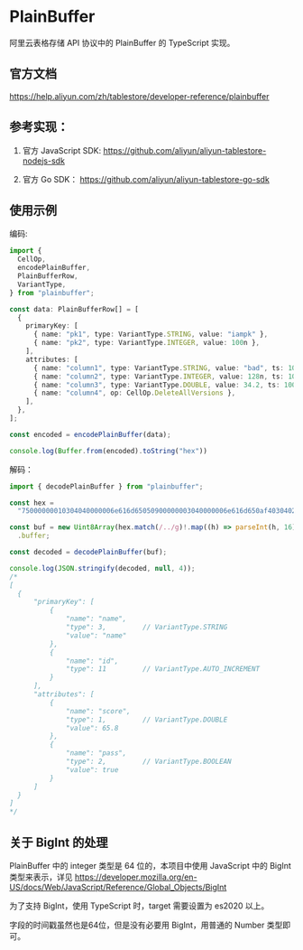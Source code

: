 # PlainBuffer

阿里云表格存储 API 协议中的 PlainBuffer 的 TypeScript 实现。

## 官方文档

https://help.aliyun.com/zh/tablestore/developer-reference/plainbuffer

## 参考实现：

1. 官方 JavaScript SDK: https://github.com/aliyun/aliyun-tablestore-nodejs-sdk

2. 官方 Go SDK： https://github.com/aliyun/aliyun-tablestore-go-sdk

## 使用示例

编码:

```TypeScript
import {
  CellOp,
  encodePlainBuffer,
  PlainBufferRow,
  VariantType,
} from "plainbuffer";

const data: PlainBufferRow[] = [
  {
    primaryKey: [
      { name: "pk1", type: VariantType.STRING, value: "iampk" },
      { name: "pk2", type: VariantType.INTEGER, value: 100n },
    ],
    attributes: [
      { name: "column1", type: VariantType.STRING, value: "bad", ts: 1001 },
      { name: "column2", type: VariantType.INTEGER, value: 128n, ts: 1002 },
      { name: "column3", type: VariantType.DOUBLE, value: 34.2, ts: 1003 },
      { name: "column4", op: CellOp.DeleteAllVersions },
    ],
  },
];

const encoded = encodePlainBuffer(data);

console.log(Buffer.from(encoded).toString("hex"))
```

解码：

```TypeScript
import { decodePlainBuffer } from "plainbuffer";

const hex =
  "75000000010304040000006e616d65050900000003040000006e616d650af4030402000000696405010000000b0a6f0203040500000073636f726505090000000133333333337350400ac303040400000070617373050200000002010ae20958";

const buf = new Uint8Array(hex.match(/../g)!.map((h) => parseInt(h, 16)))
  .buffer;

const decoded = decodePlainBuffer(buf);

console.log(JSON.stringify(decoded, null, 4));
/*
[
  {
      "primaryKey": [
          {
              "name": "name",
              "type": 3,         // VariantType.STRING
              "value": "name"
          },
          {
              "name": "id",
              "type": 11         // VariantType.AUTO_INCREMENT
          }
      ],
      "attributes": [
          {
              "name": "score",
              "type": 1,         // VariantType.DOUBLE
              "value": 65.8
          },
          {
              "name": "pass",
              "type": 2,         // VariantType.BOOLEAN
              "value": true
          }
      ]
  }
]
*/
```

## 关于 BigInt 的处理

PlainBuffer 中的 integer 类型是 64 位的，本项目中使用 JavaScript 中的 BigInt 类型来表示，详见 https://developer.mozilla.org/en-US/docs/Web/JavaScript/Reference/Global_Objects/BigInt

为了支持 BigInt，使用 TypeScript 时，target 需要设置为 es2020 以上。

字段的时间戳虽然也是64位，但是没有必要用 BigInt，用普通的 Number 类型即可。
